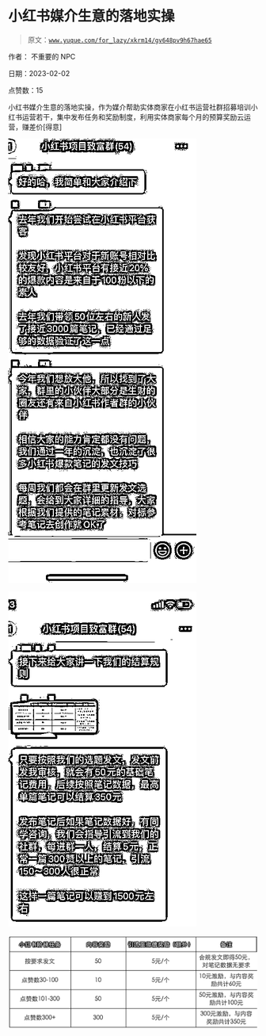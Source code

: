 # 小红书媒介生意的落地实操

> 原文：[`www.yuque.com/for_lazy/xkrm14/gv648pv9h67hae65`](https://www.yuque.com/for_lazy/xkrm14/gv648pv9h67hae65)

作者： 不重要的 NPC 

日期：2023-02-02 

点赞数：15 

小红书媒介生意的落地实操，作为媒介帮助实体商家在小红书运营社群招募培训小红书运营若干，集中发布任务和奖励制度，利用实体商家每个月的预算奖励云运营，赚差价[得意] 

![](img/a873d4e62555e57ee9f9831bb6cd0eb5.png) 

![](img/e8953fab83d465aa775ce7207353904f.png) 

![](img/07f8fba1c21b7b84f41980749ded9010.png) 

